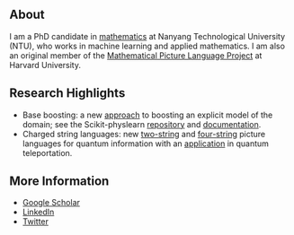 About
----------------

I am a PhD candidate in [mathematics](https://spms.ntu.edu.sg/) at Nanyang Technological University (NTU),
who works in machine learning and applied mathematics. I am also an original member of the
[Mathematical Picture Language Project](https://mathpicture.fas.harvard.edu/) at Harvard University. 


Research Highlights
----------------

* Base boosting: a new [approach][1] to boosting an explicit model of the domain; see the Scikit-physlearn [repository][2] and [documentation][3].
* Charged string languages: new [two-string][4] and [four-string][5] picture languages
for quantum information with an [application][6] in quantum teleportation.

[1]: https://arxiv.org/abs/2005.06194 "Boosting on the shoulders of giants in quantum device calibration"
[2]: https://github.com/a-wozniakowski/scikit-physlearn
[3]: https://scikit-physlearn.readthedocs.io/en/latest/
[4]: https://link.springer.com/article/10.1007/s11425-017-9207-3 "Holographic software for quantum networks"
[5]: https://www.pnas.org/content/114/10/2497.full "Quon 3D language for quantum information"
[6]: https://iopscience.iop.org/article/10.1088/1367-2630/aa5b57 "Constructive simulation and topological design of protocols"


More Information
----------------
* [Google Scholar](https://scholar.google.com/citations?user=lDe0nKgAAAAJ&hl=en)
* [LinkedIn](https://www.linkedin.com/in/wozniakowski/)
* [Twitter](https://twitter.com/airwoz)
